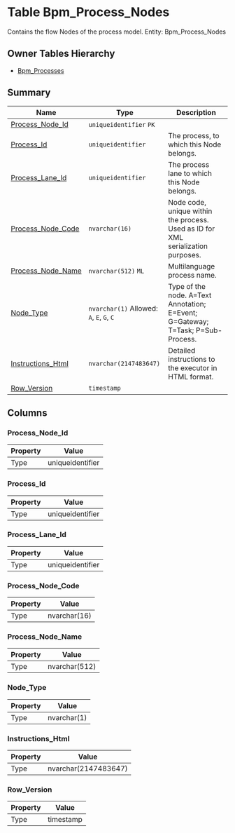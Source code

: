 # Table Bpm_Process_Nodes

Contains the flow Nodes of the process model. Entity: Bpm_Process_Nodes

## Owner Tables Hierarchy

* [Bpm_Processes](Bpm_Processes.md)

## Summary

| Name | Type | Description |
| - | - | --- |
|[Process_Node_Id](#process_node_id)|`uniqueidentifier` `PK`||
|[Process_Id](#process_id)|`uniqueidentifier` |The process, to which this Node belongs.|
|[Process_Lane_Id](#process_lane_id)|`uniqueidentifier` |The process lane to which this Node belongs.|
|[Process_Node_Code](#process_node_code)|`nvarchar(16)` |Node code, unique within the process. Used as ID for XML serialization purposes.|
|[Process_Node_Name](#process_node_name)|`nvarchar(512)` `ML`|Multilanguage process name.|
|[Node_Type](#node_type)|`nvarchar(1)` Allowed: `A`, `E`, `G`, `C`|Type of the node. A=Text Annotation; E=Event; G=Gateway; T=Task; P=Sub-Process.|
|[Instructions_Html](#instructions_html)|`nvarchar(2147483647)` |Detailed instructions to the executor in HTML format.|
|[Row_Version](#row_version)|`timestamp` ||

## Columns

### Process_Node_Id

| Property | Value |
| - | - |
|Type|uniqueidentifier|

### Process_Id

| Property | Value |
| - | - |
|Type|uniqueidentifier|

### Process_Lane_Id

| Property | Value |
| - | - |
|Type|uniqueidentifier|

### Process_Node_Code

| Property | Value |
| - | - |
|Type|nvarchar(16)|

### Process_Node_Name

| Property | Value |
| - | - |
|Type|nvarchar(512)|

### Node_Type

| Property | Value |
| - | - |
|Type|nvarchar(1)|

### Instructions_Html

| Property | Value |
| - | - |
|Type|nvarchar(2147483647)|

### Row_Version

| Property | Value |
| - | - |
|Type|timestamp|


